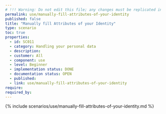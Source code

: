 ```yaml
---
# !!! Warning: Do not edit this file; any changes must be replicated in Excel !!! 
permalink: use/manually-fill-attributes-of-your-identity
published: false
title: "Manually fill Attributes of your Identity"
type: scenario
toc: true
properties:
  - id: SC011
  - category: Handling your personal data
  - description:
  - customer: All
  - component: use
  - level: Beginner
  - implementation status: DONE
  - documentation status: OPEN
  - published:
  - link: use/manually-fill-attributes-of-your-identity
require:
required_by:
---
```


{% include scenarios/use/manually-fill-attributes-of-your-identity.md %}
